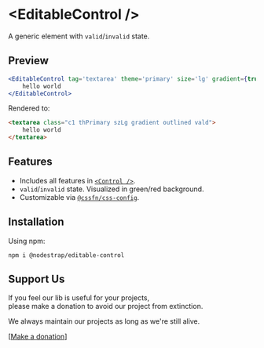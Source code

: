 # &lt;EditableControl /&gt;
A generic element with `valid`/`invalid` state.

## Preview

```jsx
<EditableControl tag='textarea' theme='primary' size='lg' gradient={true} outlined={true} enableValidation={true} isValid={true} >
    hello world
</EditableControl>
```
Rendered to:
```html
<textarea class="c1 thPrimary szLg gradient outlined vald">
    hello world
</textarea>
```

## Features
* Includes all features in [`<Control />`](https://www.npmjs.com/package/@nodestrap/control).
* `valid`/`invalid` state. Visualized in green/red background.
* Customizable via [`@cssfn/css-config`](https://www.npmjs.com/package/@cssfn/css-config).

## Installation

Using npm:
```
npm i @nodestrap/editable-control
```

## Support Us

If you feel our lib is useful for your projects,  
please make a donation to avoid our project from extinction.

We always maintain our projects as long as we're still alive.

[[Make a donation](https://ko-fi.com/heymarco)]
